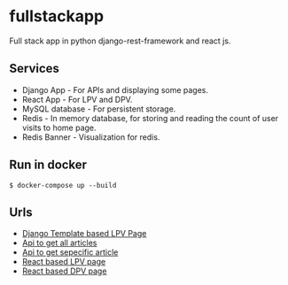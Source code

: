 # fullstackapp
Full stack app in python django-rest-framework and react js.

## Services
- Django App - For APIs and displaying some pages.
- React App - For LPV and DPV.
- MySQL database - For persistent storage.
- Redis - In memory database, for storing and reading the count of user visits to home page.
- Redis Banner - Visualization for redis.

## Run in docker
```
$ docker-compose up --build
```

## Urls
- [Django Template based LPV Page](http://localhost:8000/movie/lpv/)
- [Api to get all articles](http://localhost:8000/api/movie/article/)
- [Api to get sepecific article](http://localhost:8000/api/movie/article/1)
- [React based LPV page](http://localhost:3000/)
- [React based DPV page](http://localhost:3000/1)
